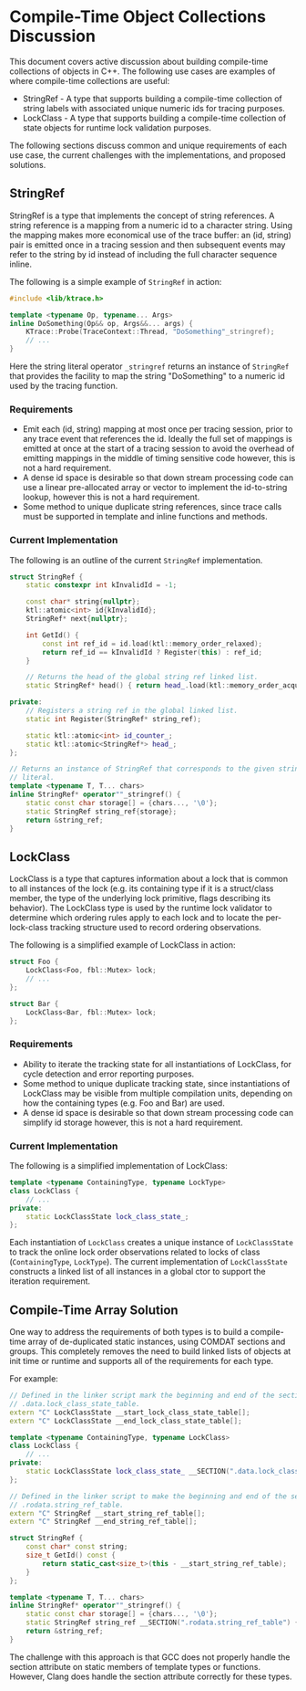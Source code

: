 # Compile-Time Object Collections Discussion

This document covers active discussion about building compile-time collections
of objects in C++. The following use cases are examples of where compile-time
collections are useful:

* StringRef - A type that supports building a compile-time collection of string
  labels with associated unique numeric ids for tracing purposes.
* LockClass - A type that supports building a compile-time collection of state
  objects for runtime lock validation purposes.

The following sections discuss common and unique requirements of each use case,
the current challenges with the implementations, and proposed solutions.

## StringRef

StringRef is a type that implements the concept of string references. A string
reference is a mapping from a numeric id to a character string. Using the
mapping makes more economical use of the trace buffer: an (id, string)
pair is emitted once in a tracing session and then subsequent events may refer
to the string by id instead of including the full character sequence inline.

The following is a simple example of `StringRef` in action:

```C++
#include <lib/ktrace.h>

template <typename Op, typename... Args>
inline DoSomething(Op&& op, Args&&... args) {
    KTrace::Probe(TraceContext::Thread, "DoSomething"_stringref);
    // ...
}
```

Here the string literal operator `_stringref` returns an instance of `StringRef`
that provides the facility to map the string "DoSomething" to a numeric id
used by the tracing function.

### Requirements

* Emit each (id, string) mapping at most once per tracing session, prior to any
  trace event that references the id. Ideally the full set of mappings is
  emitted at once at the start of a tracing session to avoid the overhead of
  emitting mappings in the middle of timing sensitive code however, this is not
  a hard requirement.
* A dense id space is desirable so that down stream processing code can use a
  linear pre-allocated array or vector to implement the id-to-string lookup,
  however this is not a hard requirement.
* Some method to unique duplicate string references, since trace calls must be
  supported in template and inline functions and methods.

### Current Implementation

The following is an outline of the current `StringRef` implementation.

```C++
struct StringRef {
    static constexpr int kInvalidId = -1;

    const char* string{nullptr};
    ktl::atomic<int> id{kInvalidId};
    StringRef* next{nullptr};

    int GetId() {
        const int ref_id = id.load(ktl::memory_order_relaxed);
        return ref_id == kInvalidId ? Register(this) : ref_id;
    }

    // Returns the head of the global string ref linked list.
    static StringRef* head() { return head_.load(ktl::memory_order_acquire); }

private:
    // Registers a string ref in the global linked list.
    static int Register(StringRef* string_ref);

    static ktl::atomic<int> id_counter_;
    static ktl::atomic<StringRef*> head_;
};

// Returns an instance of StringRef that corresponds to the given string
// literal.
template <typename T, T... chars>
inline StringRef* operator""_stringref() {
    static const char storage[] = {chars..., '\0'};
    static StringRef string_ref{storage};
    return &string_ref;
}
```

## LockClass

LockClass is a type that captures information about a lock that is common to all
instances of the lock (e.g. its containing type if it is a struct/class member,
the type of the underlying lock primitive, flags describing its behavior). The
LockClass type is used by the runtime lock validator to determine which ordering
rules apply to each lock and to locate the per-lock-class tracking structure
used to record ordering observations.

The following is a simplified example of LockClass in action:

```C++
struct Foo {
    LockClass<Foo, fbl::Mutex> lock;
    // ...
};

struct Bar {
    LockClass<Bar, fbl::Mutex> lock;
};
```

### Requirements

* Ability to iterate the tracking state for all instantiations of LockClass, for
  cycle detection and error reporting purposes.
* Some method to unique duplicate tracking state, since instantiations of
  LockClass may be visible from multiple compilation units, depending on how the
  containing types (e.g. Foo and Bar) are used.
* A dense id space is desirable so that down stream processing code can simplify
  id storage however, this is not a hard requirement.

### Current Implementation

The following is a simplified implementation of LockClass:

```C++
template <typename ContainingType, typename LockType>
class LockClass {
    // ...
private:
    static LockClassState lock_class_state_;
};
```

Each instantiation of `LockClass` creates a unique instance of `LockClassState`
to track the online lock order observations related to locks of class
(`ContainingType`, `LockType`). The current implementation of `LockClassState`
constructs a linked list of all instances in a global ctor to support the
iteration requirement.

## Compile-Time Array Solution

One way to address the requirements of both types is to build a compile-time
array of de-duplicated static instances, using COMDAT sections and groups. This
completely removes the need to build linked lists of objects at init time or
runtime and supports all of the requirements for each type.

For example:

```C++
// Defined in the linker script mark the beginning and end of the section:
// .data.lock_class_state_table.
extern "C" LockClassState __start_lock_class_state_table[];
extern "C" LockClassState __end_lock_class_state_table[];

template <typename ContainingType, typename LockClass>
class LockClass {
    // ...
private:
    static LockClassState lock_class_state_ __SECTION(".data.lock_class_state_table");
};

// Defined in the linker script to make the beginning and end of the section:
// .rodata.string_ref_table.
extern "C" StringRef __start_string_ref_table[];
extern "C" StringRef __end_string_ref_table[];

struct StringRef {
    const char* const string;
    size_t GetId() const {
        return static_cast<size_t>(this - __start_string_ref_table);
    }
};

template <typename T, T... chars>
inline StringRef* operator""_stringref() {
    static const char storage[] = {chars..., '\0'};
    static StringRef string_ref __SECTION(".rodata.string_ref_table") {storage};
    return &string_ref;
}
```

The challenge with this approach is that GCC does not properly handle the
section attribute on static members of template types or functions. However,
Clang does handle the section attribute correctly for these types.
